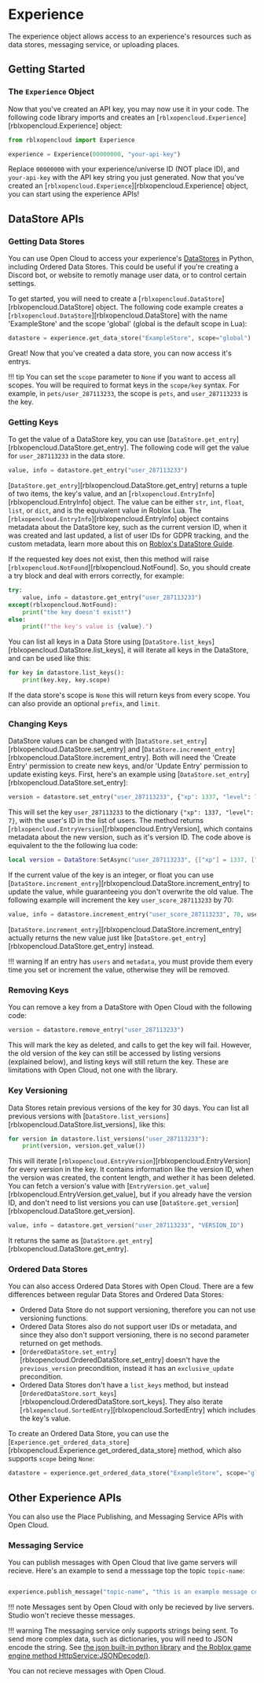 # Experience

The experience object allows access to an experience's resources such as data stores, messaging service, or uploading places.

## Getting Started

### The `Experience` Object

Now that you've created an API key, you may now use it in your code. The following code library imports and creates an [`rblxopencloud.Experience`][rblxopencloud.Experience] object:

```py
from rblxopencloud import Experience

experience = Experience(00000000, "your-api-key")
```

Replace `00000000` with your experience/universe ID (NOT place ID), and `your-api-key` with the API key string you just generated. Now that you've created an [`rblxopencloud.Experience`][rblxopencloud.Experience] object, you can start using the experience APIs!

## DataStore APIs

### Getting Data Stores

You can use Open Cloud to access your experience's [DataStores](https://create.roblox.com/docs/cloud-services/datastores) in Python, including Ordered Data Stores. This could be useful if you're creating a Discord bot, or website to remotly manage user data, or to control certain settings.

To get started, you will need to create a [`rblxopencloud.DataStore`][rblxopencloud.DataStore] object. The following code example creates a [`rblxopencloud.DataStore`][rblxopencloud.DataStore] with the name 'ExampleStore' and the scope 'global' (global is the default scope in Lua):

```py
datastore = experience.get_data_store("ExampleStore", scope="global")
```

Great! Now that you've created a data store, you can now access it's entrys.  

!!! tip
    You can set the `scope` parameter to `None` if you want to access all scopes. You will be required to format keys in the `scope/key` syntax. For example, in `pets/user_287113233`, the scope is `pets`, and `user_287113233` is the key.

### Getting Keys

To get the value of a DataStore key, you can use [`DataStore.get_entry`][rblxopencloud.DataStore.get_entry]. The following code will get the value for `user_287113233` in the data store.

```py
value, info = datastore.get_entry("user_287113233")
```

[`DataStore.get_entry`][rblxopencloud.DataStore.get_entry] returns a tuple of two items, the key's value, and an [`rblxopencloud.EntryInfo`][rblxopencloud.EntryInfo] object. The value can be either `str`, `int`, `float`, `list`, or `dict`, and is the equivalent value in Roblox Lua. The [`rblxopencloud.EntryInfo`][rblxopencloud.EntryInfo] object contains metadata about the DataStore key, such as the current version ID, when it was created and last updated, a list of user IDs for GDPR tracking, and the custom metadata, learn more about this on [Roblox's DataStore Guide](https://create.roblox.com/docs/cloud-services/datastores#metadata).

If the requested key does not exist, then this method will raise [`rblxopencloud.NotFound`][rblxopencloud.NotFound]. So, you should create a try block and deal with errors correctly, for example:

```py
try:
    value, info = datastore.get_entry("user_287113233")
except(rblxopencloud.NotFound):
    print("the key doesn't exist!")
else:
    print(f"the key's value is {value}.")
```

You can list all keys in a Data Store using [`DataStore.list_keys`][rblxopencloud.DataStore.list_keys], it will iterate all keys in the DataStore, and can be used like this:

```py
for key in datastore.list_keys():
    print(key.key, key.scope)
```

If the data store's scope is `None` this will return keys from every scope. You can also provide an optional `prefix`, and `limit`.

### Changing Keys

DataStore values can be changed with [`DataStore.set_entry`][rblxopencloud.DataStore.set_entry] and [`DataStore.increment_entry`][rblxopencloud.DataStore.increment_entry]. Both will need the 'Create Entry' permission to create new keys, and/or 'Update Entry' permission to update existing keys. First, here's an example using [`DataStore.set_entry`][rblxopencloud.DataStore.set_entry]:

```py
version = datastore.set_entry("user_287113233", {"xp": 1337, "level": 7}, users=[287113233])
```

This will set the key `user_287113233` to the dictionary `{"xp": 1337, "level": 7}`, with the user's ID in the list of users. The method returns [`rblxopencloud.EntryVersion`][rblxopencloud.EntryVersion], which contains metadata about the new version, such as it's version ID. The code above is equivalent to the the following lua code:

```lua
local version = DataStore:SetAsync("user_287113233", {["xp"] = 1337, ["level"] = 7}, {287113233})
```

If the current value of the key is an integer, or float you can use [`DataStore.increment_entry`][rblxopencloud.DataStore.increment_entry] to update the value, while guaranteeing you don't overwrite the old value. The following example will increment the key `user_score_287113233` by 70:

```py
value, info = datastore.increment_entry("user_score_287113233", 70, users=[287113233])
```

[`DataStore.increment_entry`][rblxopencloud.DataStore.increment_entry] actually returns the new value just like [`DataStore.get_entry`][rblxopencloud.DataStore.get_entry] instead.

!!! warning
    If an entry has `users` and `metadata`, you must provide them every time you set or increment the value, otherwise they will be removed.

### Removing Keys

You can remove a key from a DataStore with Open Cloud with the following code:

```py
version = datastore.remove_entry("user_287113233")
```

This will mark the key as deleted, and calls to get the key will fail. However, the old version of the key can still be accessed by listing versions (explained below), and listing keys will still return the key. These are limitations with Open Cloud, not one with the library.

### Key Versioning

Data Stores retain previous versions of the key for 30 days. You can list all previous versions with [`DataStore.list_versions`][rblxopencloud.DataStore.list_versions], like this:

```py
for version in datastore.list_versions("user_287113233"):
    print(version, version.get_value())
```

This will iterate [`rblxopencloud.EntryVersion`][rblxopencloud.EntryVersion] for every version in the key. It contains information like the version ID, when the version was created, the content length, and wether it has been deleted. You can fetch a version's value with [`EntryVersion.get_value`][rblxopencloud.EntryVersion.get_value], but if you already have the version ID, and don't need to list versions you can use [`DataStore.get_version`][rblxopencloud.DataStore.get_version].

```py
value, info = datastore.get_version("user_287113233", "VERSION_ID")
```

It returns the same as [`DataStore.get_entry`][rblxopencloud.DataStore.get_entry].

### Ordered Data Stores

You can also access Ordered Data Stores with Open Cloud. There are a few differences between regular Data Stores and Ordered Data Stores:

- Ordered Data Store do not support versioning, therefore you can not use versioning functions.
- Ordered Data Stores also do not support user IDs or metadata, and since they also don't support versioning, there is no second parameter returned on get methods.
- [`OrderedDataStore.set_entry`][rblxopencloud.OrderedDataStore.set_entry] doesn't have the `previous_version` precondition, instead it has an `exclusive_update` precondition.
- Ordered Data Stores don't have a `list_keys` method, but instead [`OrderedDataStore.sort_keys`][rblxopencloud.OrderedDataStore.sort_keys]. They also iterate [`rblxopencloud.SortedEntry`][rblxopencloud.SortedEntry] which includes the key's value.

To create an Ordered Data Store, you can use the [`Experience.get_ordered_data_store`][rblxopencloud.Experience.get_ordered_data_store] method, which also supports `scope` being `None`:

```py
datastore = experience.get_ordered_data_store("ExampleStore", scope="global")
```

## Other Experience APIs

You can also use the Place Publishing, and Messaging Service APIs with Open Cloud.

### Messaging Service

You can publish messages with Open Cloud that live game servers will recieve. Here's an example to send a messsage top the topic `topic-name`:

```py

experience.publish_message("topic-name", "this is an example message content.")
```

!!! note
    Messages sent by Open Cloud with only be recieved by live servers. Studio won't recieve thesse messages.

!!! warning
    The messaging service only supports strings being sent. To send more complex data, such as dictionaries, you will need to JSON encode the string. See [the json built-in python library](https://docs.python.org/3/library/json.html) and [the Roblox game engine method HttpService:JSONDecode()](https://create.roblox.com/docs/reference/engine/classes/HttpService#JSONDecode).

You can not recieve messages with Open Cloud.
<!-- TODO: REQUIRES REWRITING
### Place Publishing

You can upload place (`.rblx`) files to Roblox using the Place Publishing API. Given you have a place file, you can use the following code to upload a place. Replace `0000000` with the place ID:

```py
with open("path-to/place-file.rblx", "rb") as file:
    experience.upload_place(0000000, file, publish=True)
```

If `publish` is set to `True`, it will publish the place as well. Otherwise, it will only save the place. -->